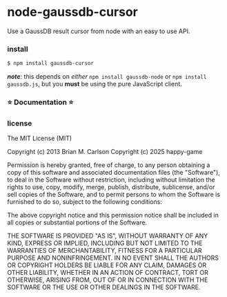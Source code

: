 node-gaussdb-cursor
==============

Use a GaussDB result cursor from node with an easy to use API.

### install

```sh
$ npm install gaussdb-cursor
```
___note___: this depends on _either_ `npm install gaussdb-node` or `npm install gaussdb.js`, but you __must__ be using the pure JavaScript client.

### :star: Documentation :star:

### license

The MIT License (MIT)

Copyright (c) 2013 Brian M. Carlson
Copyright (c) 2025 happy-game

Permission is hereby granted, free of charge, to any person obtaining a copy
of this software and associated documentation files (the "Software"), to deal
in the Software without restriction, including without limitation the rights
to use, copy, modify, merge, publish, distribute, sublicense, and/or sell
copies of the Software, and to permit persons to whom the Software is
furnished to do so, subject to the following conditions:

The above copyright notice and this permission notice shall be included in
all copies or substantial portions of the Software.

THE SOFTWARE IS PROVIDED "AS IS", WITHOUT WARRANTY OF ANY KIND, EXPRESS OR
IMPLIED, INCLUDING BUT NOT LIMITED TO THE WARRANTIES OF MERCHANTABILITY,
FITNESS FOR A PARTICULAR PURPOSE AND NONINFRINGEMENT. IN NO EVENT SHALL THE
AUTHORS OR COPYRIGHT HOLDERS BE LIABLE FOR ANY CLAIM, DAMAGES OR OTHER
LIABILITY, WHETHER IN AN ACTION OF CONTRACT, TORT OR OTHERWISE, ARISING FROM,
OUT OF OR IN CONNECTION WITH THE SOFTWARE OR THE USE OR OTHER DEALINGS IN
THE SOFTWARE.
